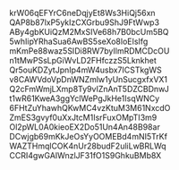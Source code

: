 krW06qEFYrC6neDqjyEt8Ws3HiQj56xn
QAP8b87lxP5ykIzCXGrbu9ShJ9FtWwp3
ABy4gbKUiQzM2MxSIVe68h7B0bcUm5BQ
5whIipYRhaSua6AwBS5seXo8loEIsIfg
mKmPe88waz5SIDi8RW7byIlmRDMCDcOU
n1tMwPSsLpGiWvLD2FHfczzS5Lknkhet
Qr5ouKDZytJpnIp4mW4usbx7ICSTkgWS
v8CAWVdoVpDnWNZmlw1yUnSucgxfxVX1
Q2cFmWmjLXmp8Ty9vIZnAnT5DZCBDnwJ
t1wR61KweA3ggYclWePgJkHe1IsqWNCy
6FHtZuYhawhQKwMC4vzKtuM3M61NxcdO
ZmES3gvyf0uXxJtcM1IsrFuxOMpTI3m9
Ol2pWL0A0kieoEX2Do51Un4An48B98ar
DCwjgb69mKkJeOsYyOOMEBd4mNI5TrKf
WAZTHmqlCOK4nUr28budF2uliLwBRLWq
CCRI4gwGAIWnzlJF31fO1S9GhkuBMb8X
